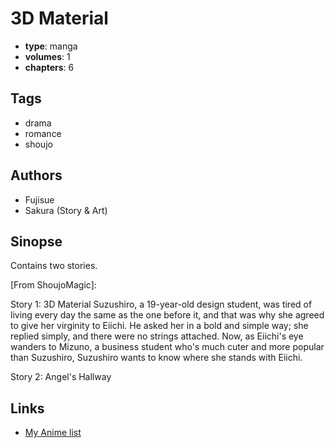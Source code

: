 # 3D Material

-   **type**: manga
-   **volumes**: 1
-   **chapters**: 6

## Tags

-   drama
-   romance
-   shoujo

## Authors

-   Fujisue
-   Sakura (Story & Art)

## Sinopse

Contains two stories.

[From ShoujoMagic]:

Story 1: 3D Material
Suzushiro, a 19-year-old design student, was tired of living every day the same as the one before it, and that was why she agreed to give her virginity to Eiichi. He asked her in a bold and simple way; she replied simply, and there were no strings attached. Now, as Eiichi's eye wanders to Mizuno, a business student who's much cuter and more popular than Suzushiro, Suzushiro wants to know where she stands with Eiichi.

Story 2: Angel's Hallway

## Links

-   [My Anime list](https://myanimelist.net/manga/3585/3D_Material)

